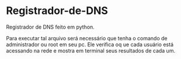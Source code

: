 # Registrador-de-DNS
Registrador de DNS feito em python.

Para executar tal arquivo será necessário que tenha o comando de administrador ou root em seu pc. Ele verifica oq ue cada usuário está acessando na rede e mostra em terminal seus resultados de cada um.
